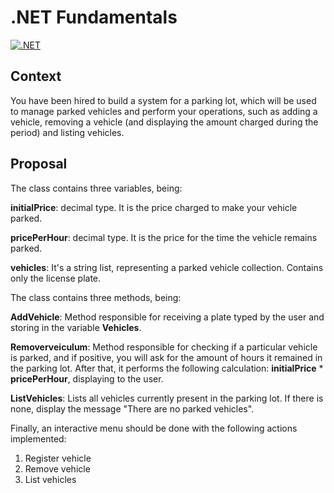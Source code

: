 # .NET Fundamentals

[![.NET](https://img.shields.io/badge/.NET-9.0-blue.svg)](https://dotnet.microsoft.com/)


## Context
You have been hired to build a system for a parking lot, which will be used to manage parked vehicles and perform your operations, such as adding a vehicle, removing a vehicle (and displaying the amount charged during the period) and listing vehicles.

## Proposal
The class contains three variables, being:

**initialPrice**: decimal type. It is the price charged to make your vehicle parked.

**pricePerHour**: decimal type. It is the price for the time the vehicle remains parked.

**vehicles**: It's a string list, representing a parked vehicle collection. Contains only the license plate.

The class contains three methods, being:

**AddVehicle**: Method responsible for receiving a plate typed by the user and storing in the variable **Vehicles**.

**Removerveiculum**: Method responsible for checking if a particular vehicle is parked, and if positive, you will ask for the amount of hours it remained in the parking lot. After that, it performs the following calculation: **initialPrice** * **pricePerHour**, displaying to the user.

**ListVehicles**: Lists all vehicles currently present in the parking lot. If there is none, display the message "There are no parked vehicles".

Finally, an interactive menu should be done with the following actions implemented:
1. Register vehicle
2. Remove vehicle
3. List vehicles